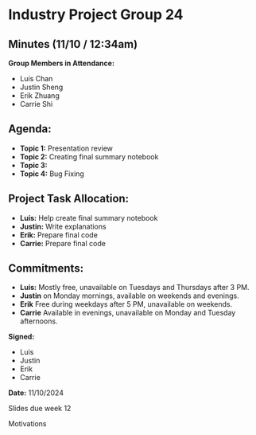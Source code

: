 # Industry Project Group 24
## Minutes (11/10 / 12:34am)

**Group Members in Attendance:**
- Luis Chan
- Justin Sheng
- Erik Zhuang
- Carrie Shi

## Agenda:
- **Topic 1:** Presentation review
- **Topic 2:** Creating final summary notebook
- **Topic 3:** 
- **Topic 4:** Bug Fixing

## Project Task Allocation:
- **Luis:** Help create final summary notebook
- **Justin:** Write explanations
- **Erik:** Prepare final code
- **Carrie:** Prepare final code

## Commitments:
- **Luis:** Mostly free, unavailable on Tuesdays and Thursdays after 3 PM.
- **Justin** on Monday mornings, available on weekends and evenings.
- **Erik** Free during weekdays after 5 PM, unavailable on weekends.
- **Carrie** Available in evenings, unavailable on Monday and Tuesday afternoons.

**Signed:**
- Luis
- Justin   
- Erik
- Carrie

**Date:** 11/10/2024


Slides due week 12

Motivations

